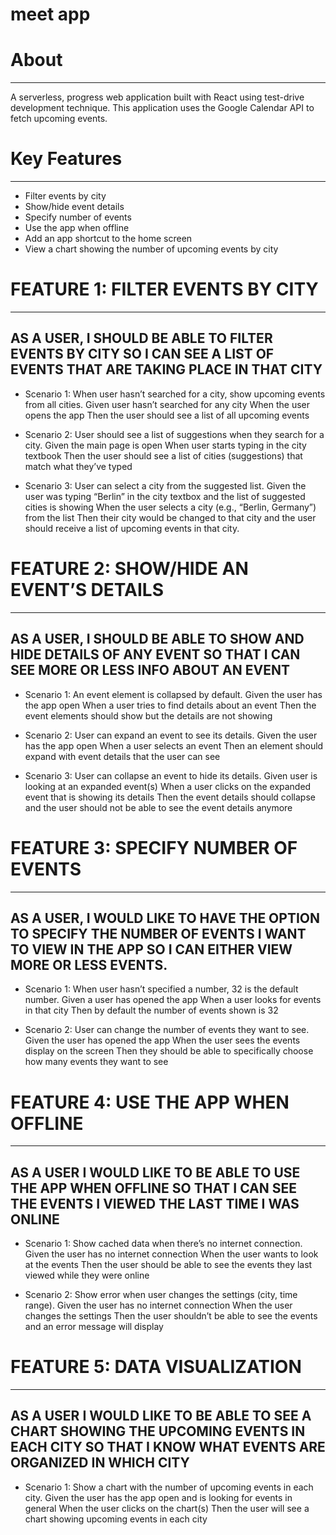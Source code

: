 # meet app

# About
***
A serverless, progress web application built with React using test-drive development technique. This application uses the Google Calendar API to fetch upcoming events.

# Key Features
***
* Filter events by city
* Show/hide event details
* Specify number of events
* Use the app when offline
* Add an app shortcut to the home screen
* View a chart showing the number of upcoming events by city

# FEATURE 1: FILTER EVENTS BY CITY
***
## AS A USER, I SHOULD BE ABLE TO FILTER EVENTS BY CITY SO I CAN SEE A LIST OF EVENTS THAT ARE TAKING PLACE IN THAT CITY

* Scenario 1: When user hasn’t searched for a city, show upcoming events from all cities.
Given user hasn’t searched for any city
When the user opens the app
Then the user should see a list of all upcoming events

* Scenario 2: User should see a list of suggestions when they search for a city.
Given the main page is open
When user starts typing in the city textbook
Then the user should see a list of cities (suggestions) that match what they’ve typed

* Scenario 3: User can select a city from the suggested list.
Given the user was typing “Berlin” in the city textbox and the list of suggested cities is showing
When the user selects a city (e.g., “Berlin, Germany”) from the list
Then their city would be changed to that city and the user should receive a list of upcoming events in that city.

# FEATURE 2: SHOW/HIDE AN EVENT’S DETAILS
***
## AS A USER, I SHOULD BE ABLE TO SHOW AND HIDE DETAILS OF ANY EVENT SO THAT I CAN SEE MORE OR LESS INFO ABOUT AN EVENT

* Scenario 1: An event element is collapsed by default.
Given the user has the app open
When a user tries to find details about an event
Then the event elements should show but the details are not showing

* Scenario 2: User can expand an event to see its details.
Given the user has the app open
When a user selects an event
Then an element should expand with event details that the user can see

* Scenario 3: User can collapse an event to hide its details.
Given user is looking at an expanded event(s)
When a user clicks on the expanded event that is showing its details
Then the event details should collapse and the user should not be able to see the event details anymore

# FEATURE 3: SPECIFY NUMBER OF EVENTS
***
## AS A USER, I WOULD LIKE TO HAVE THE OPTION TO SPECIFY THE NUMBER OF EVENTS I WANT TO VIEW IN THE APP SO I CAN EITHER VIEW MORE OR LESS EVENTS.

* Scenario 1: When user hasn’t specified a number, 32 is the default number.
Given a user has opened the app
When a user looks for events in that city
Then by default the number of events shown is 32 

* Scenario 2: User can change the number of events they want to see.
Given the user has opened the app
When the user sees the events display on the screen
Then they should be able to specifically choose how many events they want to see

# FEATURE 4: USE THE APP WHEN OFFLINE
***
## AS A USER I WOULD LIKE TO BE ABLE TO USE THE APP WHEN OFFLINE SO THAT I CAN SEE THE EVENTS I VIEWED THE LAST TIME I WAS ONLINE

* Scenario 1: Show cached data when there’s no internet connection.
Given the user has no internet connection
When the user wants to look at the events
Then the user should be able to see the events they last viewed while they were online

* Scenario 2: Show error when user changes the settings (city, time range).
Given the user has no internet connection
When the user changes the settings
Then the user shouldn’t be able to see the events and an error message will display

# FEATURE 5: DATA VISUALIZATION
***
## AS A USER I WOULD LIKE TO BE ABLE TO SEE A CHART SHOWING THE UPCOMING EVENTS IN EACH CITY SO THAT I KNOW WHAT EVENTS ARE ORGANIZED IN WHICH CITY

* Scenario 1: Show a chart with the number of upcoming events in each city.
Given the user has the app open and is looking for events in general
When the user clicks on the chart(s)
Then the user will see a chart showing upcoming events in each city
